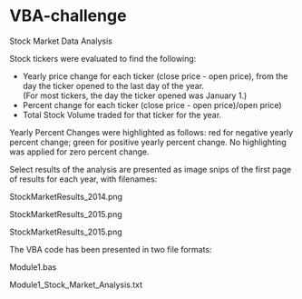# VBA-challenge
Stock Market Data Analysis

Stock tickers were evaluated to find the following:
  - Yearly price change for each ticker (close price - open price), from the day the ticker opened to the last day of the year.  
    (For most tickers, the day the ticker opened was January 1.)
  - Percent change for each ticker (close price - open price)/open price)
  - Total Stock Volume traded for that ticker for the year.

Yearly Percent Changes were highlighted as follows: red for negative yearly percent change; green for positive yearly percent change.
No highlighting was applied for zero percent change.   

Select results of the analysis are presented as image snips of the first page of results for each year, with filenames: 

StockMarketResults_2014.png

StockMarketResults_2015.png

StockMarketResults_2015.png

The VBA code has been presented in two file formats: 

Module1.bas

Module1_Stock_Market_Analysis.txt 
